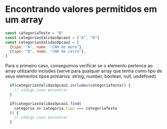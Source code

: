 # Encontrando valores permitidos em um array

```js
const categoriaTeste = "B"
const categoriasValidasOpcao1 = ["A", "B"]
const categoriasValidasOpcao2 = [
  {tipo: "A", nome: "CNH de moto"},
  {tipo: "B", nome: "CNH de carro"},
]
```

Para o primeiro caso, conseguimos verificar se o elemento pertence ao array utilizando includes (serve para qualquer array que tenha como tipo de seus elementos tipos primários: string, number, boolean, null, undefined)

```js
  if(categoriasValidasOpcao1.includes(categoriaTeste)) {
    // código caso encontrar
  }
```

```js
  if(categoriasValidasOpcao1.find(
    categoria => categoria.tipo === categoriaTeste
  )) {
    // código caso encontrar
  }
```
